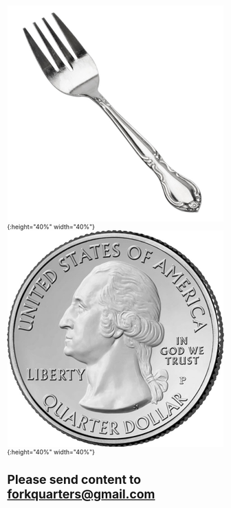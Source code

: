 ![test image size](/images/fork1.jpg){:height="40%" width="40%"}
![test image size](/images/quarter1.jpg){:height="40%" width="40%"}
# Please send content to forkquarters@gmail.com
